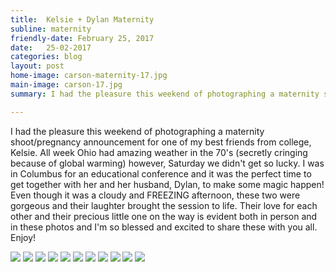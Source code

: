 ```yaml
---
title:  Kelsie + Dylan Maternity
subline: maternity
friendly-date: February 25, 2017
date:   25-02-2017
categories: blog
layout: post
home-image: carson-maternity-17.jpg
main-image: carson-17.jpg
summary: I had the pleasure this weekend of photographing a maternity shoot/pregnancy announcement for one of my best friends from college, Kelsie. All week Ohio had amazing weather in the 70's (secretly cringing because of global warming) however, Saturday we didn't get so lucky. I was in Columbus for an educational conference and it was the perfect time to get together with her and her husband, Dylan, to make some magic happen! Even though it was a cloudy and FREEZING afternoon, these two were gorgeous and their laughter brought the session to life. Their love for each other and their precious little one on the way is evident both in person and in these photos and I'm so blessed and excited to share these with you all. Enjoy! 

---
```

I had the pleasure this weekend of photographing a maternity shoot/pregnancy announcement for one of my best friends from college, Kelsie. All week Ohio had amazing weather in the 70's (secretly cringing because of global warming) however, Saturday we didn't get so lucky. I was in Columbus for an educational conference and it was the perfect time to get together with her and her husband, Dylan, to make some magic happen! Even though it was a cloudy and FREEZING afternoon, these two were gorgeous and their laughter brought the session to life. Their love for each other and their precious little one on the way is evident both in person and in these photos and I'm so blessed and excited to share these with you all. Enjoy! 


<div class="photo-block">
<img src="/assets/img/blog/carson-17/1.jpg">
<img class="tall" src="/assets/img/blog/carson-17/2-left.jpg">
<img class="tall-right" src="/assets/img/blog/carson-17/2-right.jpg">
<img src="/assets/img/blog/carson-17/3.jpg">
<img class="tall" src="/assets/img/blog/carson-17/4-left.jpg">
<img class="tall-right" src="/assets/img/blog/carson-17/4-right.jpg">
<img class="tall" src="/assets/img/blog/carson-17/5-left.jpg">
<img class="tall-right" src="/assets/img/blog/carson-17/5-right.jpg">
<img src="/assets/img/blog/carson-17/6.jpg">
<img class="tall" src="/assets/img/blog/carson-17/7-left.jpg">
<img class="tall-right" src="/assets/img/blog/carson-17/7-right.jpg">
</div>
